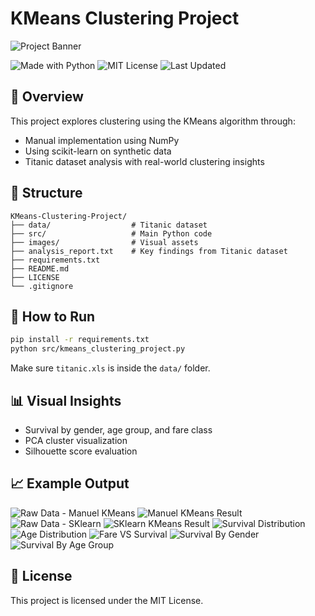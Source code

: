 # KMeans Clustering Project

![Project Banner](images/banner.png)

![Made with Python](https://img.shields.io/badge/Made%20with-Python-3776AB?style=for-the-badge&logo=python&logoColor=white)
![MIT License](https://img.shields.io/badge/License-MIT-green?style=for-the-badge)
![Last Updated](https://img.shields.io/badge/Last%20Updated-May%202025-blue?style=for-the-badge)

## 📌 Overview

This project explores clustering using the KMeans algorithm through:
- Manual implementation using NumPy
- Using scikit-learn on synthetic data
- Titanic dataset analysis with real-world clustering insights

## 📁 Structure

```
KMeans-Clustering-Project/
├── data/                  # Titanic dataset
├── src/                   # Main Python code
├── images/                # Visual assets
├── analysis_report.txt    # Key findings from Titanic dataset
├── requirements.txt
├── README.md
├── LICENSE
└── .gitignore
```

## 🚀 How to Run

```bash
pip install -r requirements.txt
python src/kmeans_clustering_project.py
```

Make sure `titanic.xls` is inside the `data/` folder.

## 📊 Visual Insights

- Survival by gender, age group, and fare class
- PCA cluster visualization
- Silhouette score evaluation

## 📈 Example Output

![Raw Data - Manuel KMeans](images/banner1.png)
![Manuel KMeans Result](images/banner2.png)
![Raw Data - SKlearn](images/banner3.png)
![SKlearn KMeans Result](images/banner4.png)
![Survival Distribution](images/banner5.png)
![Age Distribution](images/banner6.png)
![Fare VS Survival](images/banner7.png)
![Survival By Gender](images/banner8.png)
![Survival By Age Group](images/banner9.png)



## 📄 License

This project is licensed under the MIT License.
